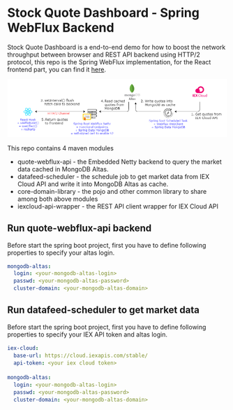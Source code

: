# Stock Quote Dashboard - Spring WebFlux Backend

Stock Quote Dashboard is a end-to-end demo for how to boost the network throughput between browser and REST API backend using HTTP/2 protocol, this repo is the Spring WebFlux implementation, for the React frontend part, you can find it [here](https://github.com/kwonghung-YIP/stock-dashboard-frontend).

![Architecture](/architecture.png)

This repo contains 4 maven modules
* quote-webflux-api - the Embedded Netty backend to query the market data cached in MongoDB Altas.
* datafeed-scheduler - the schedule job to get market data from IEX Cloud API and write it into MongoDB Altas as cache. 
* core-domain-library - the pojo and other common library to share among both above modules
* iexcloud-api-wrapper - the REST API client wrapper for IEX Cloud API

## Run quote-webflux-api backend

Before start the spring boot project, first you have to define following properties to specify your altas login.

```yaml
mongodb-altas:
  login: <your-mongodb-altas-login>
  passwd: <your-mongodb-altas-password>
  cluster-domain: <your-mongodb-altas-domain>
```
## Run datafeed-scheduler to get market data

Before start the spring boot project, first you have to define following properties to specify your IEX API token and altas login.

```yaml
iex-cloud:
  base-url: https://cloud.iexapis.com/stable/
  api-token: <your iex cloud token>
  
mongodb-altas:
  login: <your-mongodb-altas-login>
  passwd: <your-mongodb-altas-password>
  cluster-domain: <your-mongodb-altas-domain>
```
